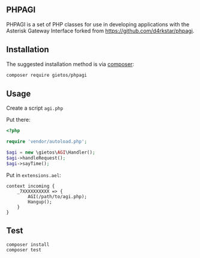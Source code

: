 PHPAGI
------

PHPAGI is a set of PHP classes for use in developing applications with
the Asterisk Gateway Interface forked from https://github.com/d4rkstar/phpagi.

## Installation

The suggested installation method is via [composer](https://getcomposer.org/):

```sh
composer require gietos/phpagi
```

## Usage

Create a script `agi.php`

Put there:

```php
<?php

require 'vendor/autoload.php';

$agi = new \gietos\AGI\Handler();
$agi->handleRequest();
$agi->sayTime();
```

Put in `extensions.ael`:
```
context incoming {
    _7XXXXXXXXXX => {
        AGI(/path/to/agi.php);
        Hangup();
    }
}
```

## Test

```
composer install
composer test
```
